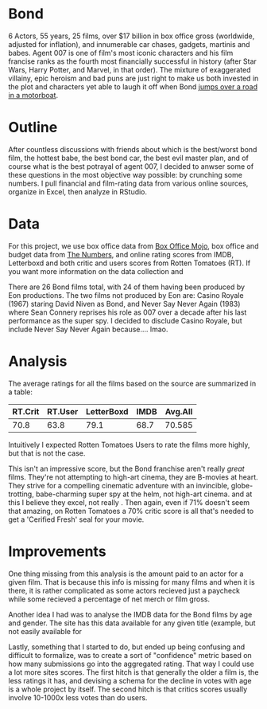 # Bond

6 Actors, 55 years, 25 films, over $17 billion in box office gross (worldwide, adjusted for inflation), and innumerable car chases, gadgets, martinis and babes. Agent 007 is one of film's most iconic characters and his film francise ranks as the fourth most financially successful in history (after Star Wars, Harry Potter, and Marvel, in that order). The mixture of exaggerated villainy, epic heroism and bad puns are just right to make us both invested in the plot and characters yet able to laugh it off when Bond [jumps over a road in a motorboat](https://youtu.be/cODPt3T0cHE?t=51s).

# Outline
After countless discussions with friends about which is the best/worst bond film, the hottest babe, the best bond car, the best evil master plan, and of course what is the best potrayal of agent 007, I decided to anwser some of these questions in the most objective way possible: by crunching some numbers. I pull financial and film-rating data from various online sources, organize in Excel, then analyze in RStudio.

# Data

For this project, we use box office data from [Box Office Mojo](http://www.boxofficemojo.com/franchises/chart/?id=jamesbond.htm), box office and budget data from [The Numbers](http://www.the-numbers.com/movies/franchise/James-Bond#tab=summary), and online rating scores from IMDB, Letterboxd and both critic and users scores from Rotten Tomatoes (RT). If you want more information on the data collection and 

There are 26 Bond films total, with 24 of them having been produced by Eon productions. The two films not produced by Eon are: Casino Royale (1967) staring David Niven as Bond, and Never Say Never Again (1983) where Sean Connery reprises his role as 007 over a decade after his last performance as the super spy. I decided to disclude Casino Royale, but include Never Say Never Again because.... lmao.


# Analysis
The average ratings for all the films based on the source are summarized in a table:

|RT.Crit|RT.User|LetterBoxd|IMDB|Avg.All|
|---|---|---|---|---|
|70.8|63.8|79.1|68.7|70.585|

Intuitively I expected Rotten Tomatoes Users to rate the films more highly, but that is not the case. 





This isn't an impressive score, but the Bond franchise aren't really *great* films. They're not attempting to high-art cinema, they are B-movies at heart. They strive for a compelling cinematic adventure with an invincible, globe-trotting, babe-charming super spy at the helm, not high-art cinema. and at this I believe they excel, not really . Then again, even if 71% doesn't seem that amazing, on Rotten Tomatoes a 70% critic score is all that's needed to get a 'Cerified Fresh' seal for your movie. 



# Improvements
One thing missing from this analysis is the amount paid to an actor for a given film. That is because this info is missing for many films and when it is there, it is rather complicated as some actors recieved just a paycheck while some recieved a percentage of net merch or film gross. 

Another idea I had was to analyse the IMDB data for the Bond films by age and gender. The site has this data available for any given title (example, but not easily available for 

Lastly, something that I started to do, but ended up being confusing and difficult to formalize, was to create a sort of "confidence" metric based on how many submissions go into the aggregated rating. That way I could use a lot more sites scores. The first hitch is that generally the older a film is, the less ratings it has, and devising a schema for the decline in votes with age is a whole project by itself. The second hitch is that critics scores usually involve 10-1000x less votes than do users. 
